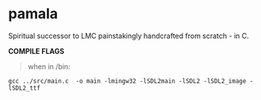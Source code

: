 # pamala
Spiritual successor to LMC painstakingly handcrafted from scratch - in C. 

**COMPILE FLAGS**

> when in /bin:

`gcc ../src/main.c  -o main -lmingw32 -lSDL2main -lSDL2 -lSDL2_image -lSDL2_ttf`
